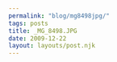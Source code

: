 ```yaml
---
permalink: "blog/mg8498jpg/"
tags: posts
title: _MG_8498.JPG
date: 2009-12-22
layout: layouts/post.njk
---
```


